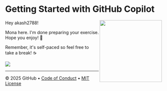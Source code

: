 # Getting Started with GitHub Copilot

<img src="https://octodex.github.com/images/Professortocat_v2.png" align="right" height="200px" />

Hey akash2788!

Mona here. I'm done preparing your exercise. Hope you enjoy! 💚

Remember, it's self-paced so feel free to take a break! ☕️

[![](https://img.shields.io/badge/Go%20to%20Exercise-%E2%86%92-1f883d?style=for-the-badge&logo=github&labelColor=197935)](https://github.com/akash2788/skills-getting-started-with-github-copilot-ey22/issues/1)

---

&copy; 2025 GitHub &bull; [Code of Conduct](https://www.contributor-covenant.org/version/2/1/code_of_conduct/code_of_conduct.md) &bull; [MIT License](https://gh.io/mit)

